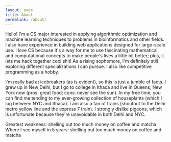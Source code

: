 ```yaml
---
layout: page
title: About
permalink: /about/
---
```


Hello! I'm a CS major interested in applying algorithmic optimization and machine learning techniques to problems in bioinformatics and other fields. I also have experience in building web applications designed for large-scale use. I love CS because it's a way for me to use fascinating mathematical and computational concepts to make people's lives a little bit better; plus, it lets me hack together cool shit! As a rising sophomore, I'm definitely still exploring different specializations I can pursue. I also like competitive programming as a hobby.


I'm really bad at icebreakers (as is evident), so this is just a jumble of facts. I grew up in New Delhi, but I go to college in Ithaca and live in Queens, New York now (pros: great food; cons: never see the sun).
In my free time, you can find me tending to my ever-growing collection of houseplants (which I lug between NYC and Ithaca). I am also a fan of trains (shoutout to the Delhi metro yellow line and the express 7 train). I strongly dislike pigeons, which is unfortunate because they're unavoidable in both Delhi and NYC.

Greatest weakness: shelling out too much money on coffee and matcha  
Where I see myself in 5 years: shelling out too much money on coffee and matcha

<!-- Just for kicks, here's some stuff I've read recently and enjoyed- -->